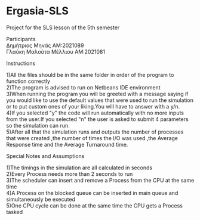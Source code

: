 # Ergasia-SLS
Project for the SLS lesson of the 5th semester 

Participants      
Δημήτριος Μηνάς ΑΜ:2021089      
Γλαύκη Μαλούτα Μέλλιου ΑΜ:2021081      


Instructions     

1)All the files should be in the same folder in order of the program to function correctly     
2)The program is advised to run on Netbeans IDE environment     
3)When running the program you will be greeted with a message saying if you would like to use the default values that were used to run the simulation or to put custom ones of your liking.You will have to answer with a y/n.        
4)If you selected "y" the code will run automatically with no more inputs from the user.If you selected "n" the user is asked to submit 4 parameters so the simulation can run.     
5)After all that the simulation runs and outputs the number of processes that were created ,the number of times the I/O was used ,the Average Response time and the Average Turnaround time.    

     

Special Notes and Assumptions  
  
1)The timings in the simulation are all calculated in seconds       
2)Every Process needs more than 2 seconds to run     
3)The scheduler can insert and remove a Process from the  CPU at the same time      
4)A Process on the blocked queue can be inserted in main queue and simultaneously be executed      
5)One CPU cycle can be done at the same time the CPU gets a Process tasked      
